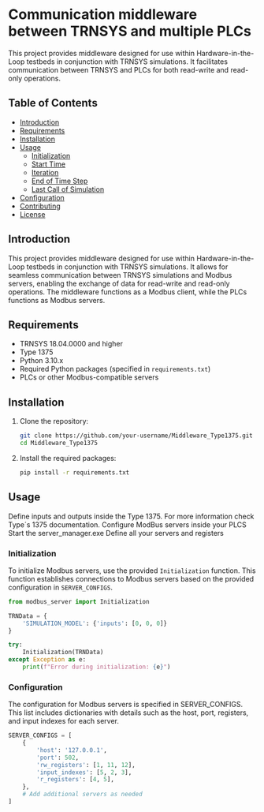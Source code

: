 # Communication middleware between TRNSYS and multiple PLCs

This project provides middleware designed for use within Hardware-in-the-Loop testbeds in conjunction with TRNSYS simulations. It facilitates communication between TRNSYS and PLCs for both read-write and read-only operations. 

## Table of Contents

- [Introduction](#introduction)
- [Requirements](#requirements)
- [Installation](#installation)
- [Usage](#usage)
  - [Initialization](#initialization)
  - [Start Time](#start-time)
  - [Iteration](#iteration)
  - [End of Time Step](#end-of-time-step)
  - [Last Call of Simulation](#last-call-of-simulation)
- [Configuration](#configuration)
- [Contributing](#contributing)
- [License](#license)

## Introduction

This project provides middleware designed for use within Hardware-in-the-Loop testbeds in conjunction with TRNSYS simulations. It allows for seamless communication between TRNSYS simulations and Modbus servers, enabling the exchange of data for read-write and read-only operations. The middleware functions as a Modbus client, while the PLCs functions as Modbus servers.


## Requirements

- TRNSYS 18.04.0000 and higher
- Type 1375
- Python 3.10.x
- Required Python packages (specified in `requirements.txt`)
- PLCs or other Modbus-compatible servers

## Installation

1. Clone the repository:

    ```bash
    git clone https://github.com/your-username/Middleware_Type1375.git
    cd Middleware_Type1375
    ```

2. Install the required packages:

    ```bash
    pip install -r requirements.txt
    ```

## Usage

Define inputs and outputs inside the Type 1375. For more information check Type´s 1375 documentation.
Configure ModBus servers inside your PLCS
Start the server_manager.exe
Define all your servers and registers


### Initialization

To initialize Modbus servers, use the provided `Initialization` function. This function establishes connections to Modbus servers based on the provided configuration in `SERVER_CONFIGS`.

```python
from modbus_server import Initialization

TRNData = {
    'SIMULATION_MODEL': {'inputs': [0, 0, 0]}
}

try:
    Initialization(TRNData)
except Exception as e:
    print(f"Error during initialization: {e}")
```

### Configuration
The configuration for Modbus servers is specified in SERVER_CONFIGS. This list includes dictionaries with details such as the host, port, registers, and input indexes for each server.

```python
SERVER_CONFIGS = [
    {
        'host': '127.0.0.1',
        'port': 502,
        'rw_registers': [1, 11, 12],
        'input_indexes': [5, 2, 3],
        'r_registers': [4, 5],
    },
    # Add additional servers as needed
]
```

